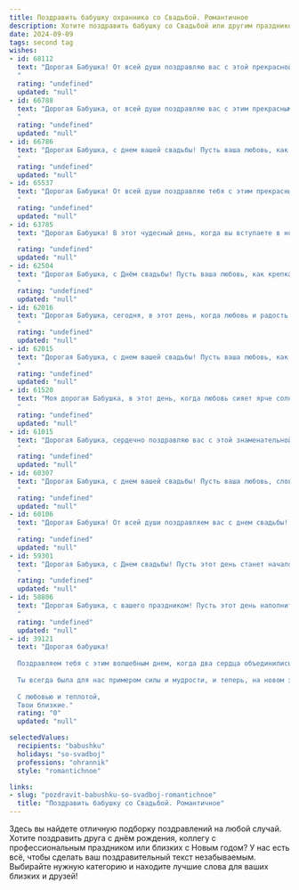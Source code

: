 ```yaml
---
title: Поздравить бабушку охранника со Свадьбой. Романтичное
description: Хотите поздравить бабушку со Свадьбой или другим праздником? Наш ИИ создаст незабываемое поздравление, а вы обязательно выделитесь среди других.  
date: 2024-09-09
tags: second tag
wishes:
- id: 68112
  text: "Дорогая Бабушка! От всей души поздравляю вас с этой прекрасной свадьбой! Пусть ваша любовь, как крепкая броня, всегда защищает вас от всех невзгод. Пусть ваша жизнь будет наполнена счастьем, гармонией и нежностью. Счастья вам, дорогие!
  "
  rating: "undefined"
  updated: "null"
- id: 66788
  text: "Дорогая Бабушка, от всей души поздравляю вас с этим прекрасным днем! Ваша свадьба - символ вечной любви и преданности, настоящей сказки. Пусть ваша жизнь всегда будет полна радости, тепла и нежности, как в этот день. Счастья вам, любви и долгих лет жизни, наполненных нескончаемым счастьем.
  "
  rating: "undefined"
  updated: "null"
- id: 66786
  text: "Дорогая Бабушка, с днем вашей свадьбы! Пусть ваша любовь, как и ваша работа охранника, будет крепкой, надежной и всегда защищающей от невзгод. Желаю вам много радостных моментов и бесконечного счастья в совместной жизни!
  "
  rating: "undefined"
  updated: "null"
- id: 65537
  text: "Дорогая Бабушка! От всей души поздравляю тебя с этим прекрасным днем! Пусть ваш брак, как крепкий фундамент дома, остаётся незыблемым, а любовь, как вечный огонь, горит ярким пламенем. Пусть ваши дни будут наполнены счастьем, а ваш очаг всегда будет согрет теплотой ваших сердец!
  "
  rating: "undefined"
  updated: "null"
- id: 63785
  text: "Дорогая Бабушка! В этот чудесный день, когда вы вступаете в новую главу жизни, наполненную любовью и счастьем, позвольте мне от всей души поздравить вас с бракосочетанием! Вы – красивая невеста, излучающая любовь и нежность, и ваш избранник – настоящий герой, охраняющий ваш покой и счастье. Пусть ваши сердца всегда будут едины, а ваша жизнь – наполнена любовью и гармонией!
  "
  rating: "undefined"
  updated: "null"
- id: 62504
  text: "Дорогая Бабушка, с Днём свадьбы! Пусть ваша любовь, как крепкая броня охранника, защищает вас от всех невзгод и несчастий. Желаем вам долгих и счастливых лет, наполненных нежностью, заботой и взаимным уважением.
  "
  rating: "undefined"
  updated: "null"
- id: 62016
  text: "Дорогая Бабушка, сегодня, в этот день, когда любовь и радость переполняют сердца, хочу пожелать вам, чтобы ваша жизнь была такой же прекрасной и гармоничной, как эта свадьба! Пусть каждый день будет наполнен счастьем, как улыбка молодоженов, и пусть ваши сердца всегда будут согреты любовью, как огонь, что горит в их глазах!
  "
  rating: "undefined"
  updated: "null"
- id: 62015
  text: "Дорогая Бабушка, с днем вашей свадьбы! Пусть ваша любовь, как и ваша служба охранником, будет верной, надежной и нерушимой. Желаем вам долгих лет счастья,  нежности и заботы друг о друге.
  "
  rating: "undefined"
  updated: "null"
- id: 61520
  text: "Моя дорогая Бабушка, в этот день, когда любовь сияет ярче солнца, позвольте мне поздравить вас с чудесным праздником - со Днем свадьбы! Желаю вам, чтобы ваша жизнь была наполнена такой же красотой и нежностью, как сегодня. Пусть ваша любовь, как крепкая броня охранника, защищает вас от всех невзгод и помогает преодолевать любые препятствия!
  "
  rating: "undefined"
  updated: "null"
- id: 61015
  text: "Дорогая Бабушка, сердечно поздравляю вас с этой знаменательной датой!  Пусть ваша свадьба станет символом любви, верности и нежности, которые вы храните друг к другу долгие годы. Пусть каждый новый день будет наполнен радостью и счастьем!
  "
  rating: "undefined"
  updated: "null"
- id: 60307
  text: "Дорогая Бабушка, с днем вашей свадьбы! Пусть ваша любовь, словно бриллиант, сияет ярче с каждым годом, а ваш союз, подобно  нерушимой крепости, защищает вас от всех невзгод. Счастья вам, нежности и долгих лет, полных любви!
  "
  rating: "undefined"
  updated: "null"
- id: 60106
  text: "Дорогая Бабушка! От всей души поздравляем вас с днем свадьбы! Пусть ваша любовь, как и ваша служба, —  крепкая и надёжная, а жизнь —  спокойной и счастливой!
  "
  rating: "undefined"
  updated: "null"
- id: 59301
  text: "Дорогая Бабушка, с Днем свадьбы! Пусть этот день станет началом новой, прекрасной главы в вашей жизни, наполненной любовью, счастьем и гармонией. Как охранник, вы всегда защищали и оберегали свою семью, и пусть эта любовь будет вашей самой надежной защитой. Желаю вам долгих лет совместной жизни, полных любви и нежности!
  "
  rating: "undefined"
  updated: "null"
- id: 58806
  text: "Дорогая Бабушка, с вашего праздником! Пусть этот день наполнится любовью и счастьем, как и ваша долгая и прекрасная жизнь! Вы настоящий пример для нас, и мы желаем вам еще долгих лет, полных радости, любви и крепкого здоровья!
  "
  rating: "undefined"
  updated: "null"
- id: 39121
  text: "Дорогая бабушка!
  
  Поздравляем тебя с этим волшебным днем, когда два сердца объединились, словно цветы, расцветающие в нежном весеннем саду. Пусть ваша любовь, как крепкий замок, будет защищена охраной верности и доверия, а каждый день совместной жизни наполняется радостью и счастьем.
  
  Ты всегда была для нас примером силы и мудрости, и теперь, на новом этапе жизни, желаем тебе и твоему избраннику океан любви, гармонии и вдохновения. Пусть каждый миг вместе будет словно сладкая мелодия, а каждый вызов - возможностью укрепить ваши чувства.
  
  С любовью и теплотой,
  Твои близкие."
  rating: "0"
  updated: "null"

selectedValues:
  recipients: "babushku"
  holidays: "so-svadboj"
  professions: "ohrannik"
  style: "romantichnoe"

links:
- slug: "pozdravit-babushku-so-svadboj-romantichnoe"
  title: "Поздравить бабушку со Свадьбой. Романтичное"
---
```


Здесь вы найдете отличную подборку поздравлений на любой случай. 
Хотите поздравить друга с днём рождения, коллегу с профессиональным праздником или близких с Новым годом? У нас есть всё, чтобы сделать ваш поздравительный текст незабываемым. Выбирайте нужную категорию и находите лучшие слова для ваших близких и друзей!
